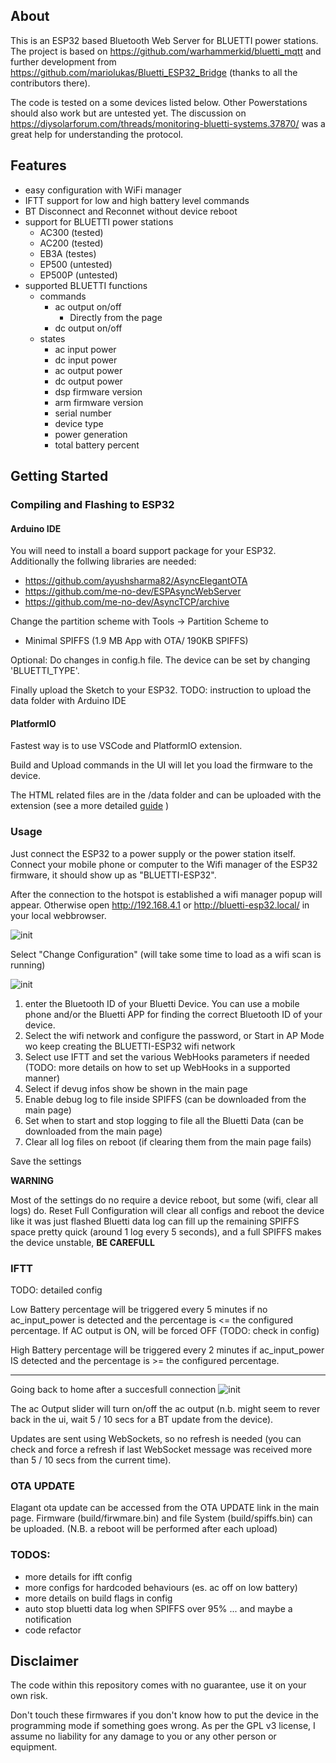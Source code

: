 ## About
This is an ESP32 based Bluetooth Web Server for BLUETTI power stations. The project is based on https://github.com/warhammerkid/bluetti_mqtt and further development from https://github.com/mariolukas/Bluetti_ESP32_Bridge (thanks to all the contributors there).

The code is tested on a some devices listed below. Other Powerstations should also work but are untested yet. The discussion on https://diysolarforum.com/threads/monitoring-bluetti-systems.37870/ was a great help for understanding the protocol. 

## Features

* easy configuration with WiFi manager
* IFTT support for low and high battery level commands
* BT Disconnect and Reconnet without device reboot
* support for BLUETTI power stations
  * AC300 (tested) 
  * AC200 (tested)
  * EB3A (testes) 
  * EP500 (untested)
  * EP500P (untested)
* supported BLUETTI functions
  * commands
    * ac output on/off
      * Directly from the page
    * dc output on/off
  * states
    * ac input power
    * dc input power
    * ac output power
    * dc output power
    * dsp firmware version
    * arm firmware version
    * serial number
    * device type
    * power generation
    * total battery percent

## Getting Started

### Compiling and Flashing to ESP32

#### Arduino IDE

You will need to install a board support package for your ESP32. Additionally the follwing libraries are needed: 

* https://github.com/ayushsharma82/AsyncElegantOTA
* https://github.com/me-no-dev/ESPAsyncWebServer
* https://github.com/me-no-dev/AsyncTCP/archive

Change the partition scheme with Tools -> Partition Scheme to 
 	
* Minimal SPIFFS (1.9 MB App with OTA/ 190KB SPIFFS)

Optional: Do changes in config.h file. The device can be set by changing 'BLUETTI_TYPE'. 

Finally upload the Sketch to your ESP32.
TODO: instruction to upload the data folder with Arduino IDE

#### PlatformIO

Fastest way is to use VSCode and PlatformIO extension.

Build and Upload commands in the UI will let you load the firmware to the device.

The HTML related files are in the /data folder and can be uploaded with the extension (see a more detailed [guide](https://randomnerdtutorials.com/esp32-vs-code-platformio-spiffs/) )


### Usage

Just connect the ESP32 to a power supply or the power station itself. Connect your mobile phone or computer
to the Wifi manager of the ESP32 firmware, it should show up as "BLUETTI-ESP32".

After the connection to the hotspot is established a wifi manager popup will appear. Otherwise
open http://192.168.4.1 or http://bluetti-esp32.local/ in your local webbrowser. 

![init](doc/images/first_start.png)

Select "Change Configuration" (will take some time to load as a wifi scan is running)

![init](doc/images/config.png)

1. enter the Bluetooth ID of your 
Bluetti Device. You can use a mobile phone and/or the Bluetti APP for finding the correct Bluetooth ID of your device.
2. Select the wifi network and configure the password, or Start in AP Mode wo keep creating the BLUETTI-ESP32 wifi network
3. Select use IFTT and set the various WebHooks parameters if needed (TODO: more details on how to set up WebHooks in a supported manner)
4. Select if devug infos show be shown in the main page
5. Enable debug log to file inside SPIFFS (can be downloaded from the main page)
6. Set when to start and stop logging to file all the Bluetti Data  (can be downloaded from the main page)
7. Clear all log files on reboot (if clearing them from the main page fails)

Save the settings

**WARNING**

Most of the settings do no require a device reboot, but some (wifi, clear all logs) do.
Reset Full Configuration will clear all configs and reboot the device like it was just flashed
Bluetti data log can fill up the remaining SPIFFS space pretty quick (around 1 log every 5 seconds), and a full SPIFFS makes the device unstable, **BE CAREFULL**

### IFTT
TODO: detailed config

Low Battery percentage will be triggered every 5 minutes if no ac_input_power is detected and the percentage is <= the configured percentage.
If AC output is ON, will be forced OFF (TODO: check in config)

High Battery percentage will be triggered every 2 minutes if ac_input_power IS detected and the percentage is >= the configured percentage.

----
Going back to home after a succesfull connection
![init](doc/images/home_after_setup.png)

The ac Output slider will turn on/off the ac output (n.b. might seem to rever back in the ui, wait 5 / 10 secs for a BT update from the device).

Updates are sent using WebSockets, so no refresh is needed (you can check and force a refresh if last WebSocket message was received more than 5 / 10 secs from the current time).

### OTA UPDATE
Elagant ota update can be accessed from the OTA UPDATE link in the main page.
Firmware (build/firwmare.bin) and file System (build/spiffs.bin) can be uploaded. (N.B. a reboot will be performed after each upload)
    



### TODOS:
- more details for ifft config
- more configs for hardcoded behaviours (es. ac off on low battery)
- more details on build flags in config
- auto stop bluetti data log when SPIFFS over 95% ... and maybe a notification
- code refactor

## Disclaimer

The code within this repository comes with no guarantee, use it on your own risk.

Don't touch these firmwares if you don't know how to put the device in the programming mode if something goes wrong.
As per the GPL v3 license, I assume no liability for any damage to you or any other person or equipment.
